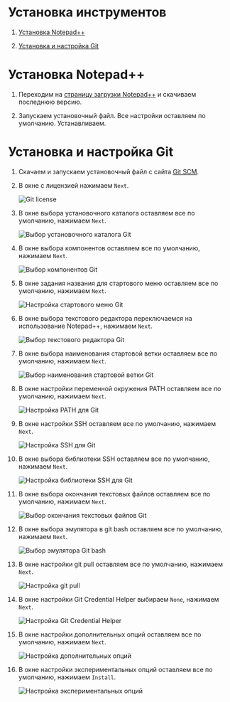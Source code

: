# Установка инструментов

1. [Установка Notepad++](#установка-notepad)

2. [Установка и настройка Git](#установка-и-настройка-git)

# Установка Notepad++

1. Переходим на [страницу загрузки Notepad++](https://notepad-plus-plus.org/downloads/)
и скачиваем последнюю версию.

2. Запускаем установочный файл. Все настройки оставляем по умолчанию. 
Устанавливаем.

# Установка и настройка Git

1. Скачаем и запускаем установочный файл с сайта 
[Git SCM](https://git-scm.com/downloads).

2. В окне с лицензией нажимаем `Next`.

    ![Git license](images/git-license.png)

3. В окне выбора установочного каталога оставляем все по умолчанию, нажимаем 
`Next`.

    ![Выбор установочного каталога Git](images/git-location.png)

4. В окне выбора компонентов оставляем все по умолчанию, нажимаем 
`Next`.

    ![Выбор компонентов Git](images/git-select-components.png)

5. В окне задания названия для стартового меню оставляем все по умолчанию, 
нажимаем `Next`.

    ![Настройка стартового меню Git](images/git-startup-menu.png)

6. В окне выбора текстового редактора переключаемся на использование Notepad++,
нажимаем `Next`.

    ![Выбор текстового редактора Git](images/git-default-editor.png)

7. В окне выбора наименования стартовой ветки оставляем все по умолчанию, 
нажимаем `Next`.

    ![Выбор наименования стартовой ветки Git](images/git-initial-branch.png)

8. В окне настройки переменной окружения PATH оставляем все по умолчанию, 
нажимаем `Next`.

    ![Настройка PATH для Git](images/git-path.png)

9. В окне настройки SSH оставляем все по умолчанию, нажимаем `Next`.

    ![Настройка SSH для Git](images/git-ssh.png)

10. В окне выбора библиотеки SSH оставляем все по умолчанию, нажимаем `Next`.

    ![Настройка библиотеки SSH для Git](images/git-ssh-library.png)

11. В окне выбора окончания текстовых файлов оставляем все по умолчанию, 
нажимаем `Next`.

    ![Выбор окончания текстовых файлов Git](images/git-endfile.png)

12. В окне выбора эмулятора в git bash оставляем все по умолчанию, 
нажимаем `Next`.

    ![Выбор эмулятора Git bash](images/git-bash.png)

13. В окне настройки git pull оставляем все по умолчанию, 
нажимаем `Next`.

    ![Настройка git pull](images/git-pull-setting.png)

14. В окне настройки Git Credential Helper выбираем `None`, нажимаем `Next`.

    ![Настройка Git Credential Helper](images/git-credential-helper.jpg)

15. В окне настройки дополнительных опций оставляем все по умолчанию, 
нажимаем `Next`.

    ![Настройка дополнительных опций](images/git-extra-options.png)

16. В окне настройки экспериментальных опций оставляем все по умолчанию, 
нажимаем `Install`.

    ![Настройка экспериментальных опций](images/git-experimental-options.png)